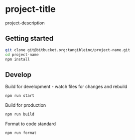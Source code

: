 # project-title

project-description

## Getting started

```sh
git clone git@bitbucket.org:tangibleinc/project-name.git
cd project-name
npm install
```

## Develop

Build for development - watch files for changes and rebuild

```sh
npm run start
```

Build for production

```sh
npm run build
```

Format to code standard

```sh
npm run format
```
